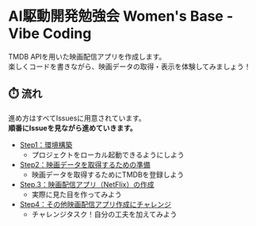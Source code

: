 # AI駆動開発勉強会 Women's Base - Vibe Coding


TMDB APIを用いた映画配信アプリを作成します。    
楽しくコードを書きながら、映画データの取得・表示を体験してみましょう！


## ⏱️ 流れ
進め方はすべてIssuesに用意されています。  
**順番にIssueを見ながら進めていきます。**

 - [Step1：環境構築](https://github.com/nana-mn707/womens-base-20250705/issues/1)
   - プロジェクトをローカル起動できるようにしよう
 - [Step2：映画データを取得するための準備](https://github.com/nana-mn707/womens-base-20250705/issues/2)
   - 映画データを取得するためにTMDBを登録しよう
 - [Step.3：映画配信アプリ（NetFlix）の作成](https://github.com/nana-mn707/womens-base-20250705/issues/3)
   - 実際に見た目を作ってみよう
 - [Step4：その他映画配信アプリ作成にチャレンジ](https://github.com/nana-mn707/womens-base-20250705/issues/4)
   - チャレンジタスク！自分の工夫を加えてみよう
